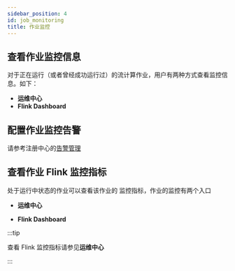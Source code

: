 ```yaml
---
sidebar_position: 4
id: job_monitoring
title: 作业监控
---
```


## 查看作业监控信息

对于正在运行（或者曾经成功运行过）的流计算作业，用户有两种方式查看监控信息。如下：

- **运维中心**
- **Flink Dashboard**

## 配置作业监控告警

请参考注册中心的[告警管理](../../administrator_guide/register_center/warning)

## 查看作业 Flink 监控指标

处于运行中状态的作业可以查看该作业的 监控指标，作业的监控有两个入口

- **运维中心**

- **Flink Dashboard**



:::tip

  查看 Flink 监控指标请参见**运维中心**

:::